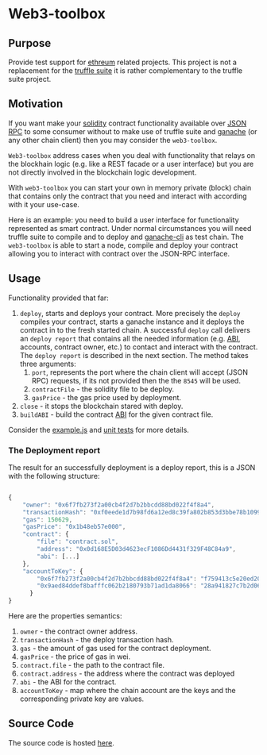 # Web3-toolbox

## Purpose
Provide test support for [ethreum](https://www.ethereum.org/) related projects.
This project is not a replacement for the [truffle suite](http://truffleframework.com/) it is rather complementary
to the truffle suite project.

## Motivation

If you want make your [solidity](https://solidity.readthedocs.io/en/v0.4.24/) contract functionality available over
[JSON RPC](http://www.jsonrpc.org/specification) to some consumer without to make use of truffle suite and
[ganache](http://truffleframework.com/ganache/) (or any other chain client) then you may consider the `web3-toolbox`.

`Web3-toolbox` address cases when you deal with functionality that relays on the blockhain logic
(e.g. like a REST facade or a user interface) but you are not directly involved in the blockchain logic development.

With `web3-toolbox` you can start your own in memory private (block) chain that contains only the contract that you need
and interact with according with it your use-case.

Here is an example: you need to build a user interface for functionality represented as smart contract.
Under normal circumstances you will need truffle suite to compile and to deploy and
[ganache-cli](https://github.com/trufflesuite/ganache-cli) as test chain.
The `web3-toolbox` is able to start a node, compile and deploy your contract allowing you to interact with contract over
the JSON-RPC interface.

## Usage

Functionality provided that far:

1. `deploy`, starts and deploys your contract.
More precisely the `deploy` compiles your contract, starts a ganache instance
and it deploys the contract in to the fresh started chain.
A successful `deploy` call delivers an `deploy report` that contains all the needed information
(e.g. [ABI](https://github.com/ethereum/wiki/wiki/Ethereum-Contract-ABI), accounts, contract owner, etc.)
to contact and interact with the contract.
The `deploy report` is described in the next section.
The method takes three arguments:
    1. `port`, represents the port where the chain client will accept (JSON RPC) requests,
   if its not provided then the the `8545` will be used.
    2. `contractFile` - the solidity file to be deploy.
    3. `gasPrice` - the gas price used by deployment.
2. `close` - it stops the blockchain stared with deploy.
3. `buildABI` - build the contract [ABI](https://github.com/ethereum/wiki/wiki/Ethereum-Contract-ABI)
for the given contract file.

Consider the [example.js](https://github.com/norgoci/web3-toolbox/blob/master/example.js) and [unit tests](https://github.com/norgoci/web3-toolbox/blob/master/test/test.js) for more details.


### The Deployment report

The result for an successfully deployment is a deploy report, this is a JSON with the following structure:

```javascript

{
    "owner": "0x6f7fb273f2a00cb4f2d7b2bbcdd88bd022f4f8a4",
    "transactionHash": "0xf0eede1d7b98fd6a12ed8c39fa802b853d3bbe78b10990fe66913afdca1897d2",
    "gas": 150629,
    "gasPrice": "0x1b48eb57e000",
    "contract": {
        "file": "contract.sol",
        "address": "0x0d168E5D03d4623ecF1086Dd4431f329F48C84a9",
        "abi": [...]
    },
    "accountToKey": {
        "0x6f7fb273f2a00cb4f2d7b2bbcdd88bd022f4f8a4": "f759413c5e20ed20e34e6ffafc2ec1dcb34cfd38cfe079a0e22e419314dde67a",
        "0x9aed84ddef8bafffc062b2180793b71ad1da8066": "28a941827c7b2d060121f82d365c8115307c836f52f466672df72d78ff9741f8"
      }
}
```

Here are the properties semantics:

1. `owner` - the contract owner address.
2. `transactionHash` - the deploy transaction hash.
3. `gas` - the amount of gas used for the contract deployment.
4. `gasPrice` - the price of gas in wei.
5. `contract.file` - the path to the contract file.
6. `contract.address` - the address where the contract was deployed
7. `abi` - the ABI for the contract.
8. `accountToKey` - map where the chain account are the keys and the corresponding private key are values.  



## Source Code

The source code is hosted [here](https://github.com/norgoci/web3-toolbox).
